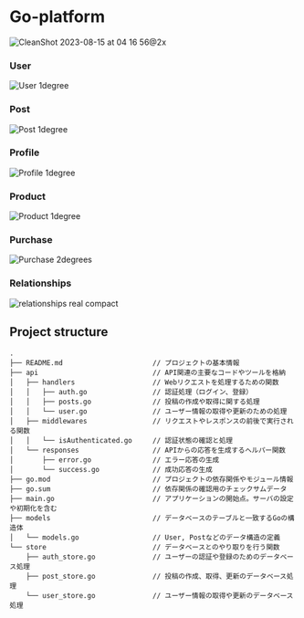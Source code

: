 # Go-platform

![CleanShot 2023-08-15 at 04 16 56@2x](https://github.com/eternaleight/go-platform/assets/96198088/ab862886-94d2-49f6-8b6d-6e15055064fd)

### User
![User 1degree](https://github.com/eternaleight/go-platform/assets/96198088/2d400696-741b-47b4-b4cd-9587d6d53f81)
### Post
![Post 1degree](https://github.com/eternaleight/go-platform/assets/96198088/aa0ce912-e8cb-4e3b-ad28-1f73cc71981a)
### Profile
![Profile 1degree](https://github.com/eternaleight/go-platform/assets/96198088/f02fd20f-f270-4a44-9e28-6b3e2182c83e)
### Product
![Product 1degree](https://github.com/eternaleight/go-platform/assets/96198088/c3fd9ebe-b4d2-4661-9331-138589e54d80)
### Purchase
![Purchase 2degrees](https://github.com/eternaleight/go-platform/assets/96198088/53c8c042-97f9-47d8-af46-33ff108e18a6)
### Relationships
![relationships real compact](https://github.com/eternaleight/go-platform/assets/96198088/cd6e48f3-764e-4a8c-b9d7-144c13ab6962)


## Project structure
```
.
├── README.md                      // プロジェクトの基本情報
├── api                            // API関連の主要なコードやツールを格納
│   ├── handlers                   // Webリクエストを処理するための関数
│   │   ├── auth.go                // 認証処理（ログイン、登録）
│   │   ├── posts.go               // 投稿の作成や取得に関する処理
│   │   └── user.go                // ユーザー情報の取得や更新のための処理
│   ├── middlewares                // リクエストやレスポンスの前後で実行される関数
│   │   └── isAuthenticated.go     // 認証状態の確認と処理
│   └── responses                  // APIからの応答を生成するヘルパー関数
│       ├── error.go               // エラー応答の生成
│       └── success.go             // 成功応答の生成
├── go.mod                         // プロジェクトの依存関係やモジュール情報
├── go.sum                         // 依存関係の確認用のチェックサムデータ
├── main.go                        // アプリケーションの開始点。サーバの設定や初期化を含む
├── models                         // データベースのテーブルと一致するGoの構造体
│   └── models.go                  // User, Postなどのデータ構造の定義
└── store                          // データベースとのやり取りを行う関数
    ├── auth_store.go              // ユーザーの認証や登録のためのデータベース処理
    ├── post_store.go              // 投稿の作成、取得、更新のデータベース処理
    └── user_store.go              // ユーザー情報の取得や更新のデータベース処理
```
